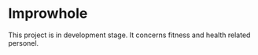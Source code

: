 # Improwhole
This project is in development stage.
It concerns fitness and health related personel. 

